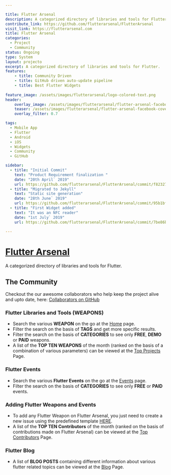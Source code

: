 ```yaml
---

title: Flutter Arsenal
description: A categorized directory of libraries and tools for Flutter.
contribute_link: https://github.com/flutterarsenal/FlutterArsenal
visit_link: https://flutterarsenal.com
title: Flutter Arsenal
categories:
  - Project
  - Community
status: Ongoing
type: System
layout: projecto
excerpt: A categorized directory of libraries and tools for Flutter.
features:
    - title: Community Driven
    - title: GitHub driven auto-update pipeline
    - title: Best Flutter Widgets
    
feature_image: /assets/images/flutterarsenal/logo-colored-text.png
header: 
    overlay_image: /assets/images/flutterarsenal/flutter-arsenal-facebook-cover.jpg
    teaser: /assets/images/flutterarsenal/flutter-arsenal-facebook-cover.jpg
    overlay_filter: 0.7

tags:
  - Mobile App
  - Flutter
  - Android
  - iOS
  - Widgets
  - Community
  - GitHub

sidebar:
  - title: "Initial Commit"
    text: "Product Requirement finalization "
    date: "20th April` 2019"
    url: https://github.com/flutterarsenal/FlutterArsenal/commit/f823274f4b25e0db9d5a3e9a9cb83245bc1c26bd
  - title: "Migrated to Jekyll"
    text: "Static site generation"
    date: "28th June` 2019"
    url: https://github.com/flutterarsenal/FlutterArsenal/commit/95b1bf14214d59435f5258d71bbfedac26013c18
  - title: "First Widget added"
    text: "It was an NFC reader"
    date: "1st July` 2019"
    url: https://github.com/flutterarsenal/FlutterArsenal/commit/7be86b043c1745b7744faa26212b5a05c7cb130b

---
```



# [Flutter Arsenal](https://flutterarsenal.com)
A categorized directory of libraries and tools for Flutter.


## The Community
Checkout the our awesome collaborators who help keep the project alive and upto date, here: [Collaborators on GitHub](https://github.com/flutterarsenal/FlutterArsenal/#contributors)

### Flutter Libraries and Tools (WEAPONS)

  - Search the various **WEAPON** on the go at the [Home](https://www.flutterarsenal.com) page.
  - Filter the search on the basis of **TAGS** and get more specific results.
  - Filter the search on the basis of **CATEGORIES** to see only **FREE**, **DEMO** or **PAID** weapons.
  - A list of the **TOP TEN WEAPONS** of the month (ranked on the basis of a combination of various parameters) can be viewed at the [Top Projects](https://www.flutterarsenal.com/top-projects) Page.
  

### Flutter Events

  - Search the various **Flutter Events** on the go at the [Events](https://www.flutterarsenal.com/events) page.
  - Filter the search on the basis of **CATEGORIES** to see only **FREE** or **PAID** events.

### Adding Flutter Weapons and Events

  - To add any Flutter Weapon on Flutter Arsenal, you just need to create a new issue using the predefined template [HERE](https://github.com/flutterarsenal/FlutterArsenal/issues/new?assignees=&labels=project-request&template=request-to-add-project-to-flutterarsenal.md&title=%5BRequest%5D+Awesome+Flutter+Project).
  - A list of the **TOP TEN Contributors** of the month (ranked on the basis of contributions made on Flutter Arsenal) can be viewed at the [Top Contributors](https://www.flutterarsenal.com/top-contributors) Page.


### Flutter Blog

  - A list of **BLOG POSTS** containing different information about various flutter related topics can be viewed at the [Blog](https://www.flutterarsenal.com/blog) Page.